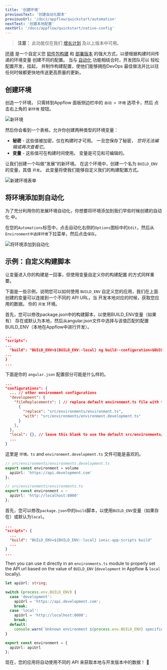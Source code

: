 ```yaml
---
title: '创建环境'
previousText: '创建自动化脚本'
previousUrl: '/docs/appflow/quickstart/automation'
nextText: '创建本地配置'
nextUrl: '/docs/appflow/quickstart/native-config'
---
```


<blockquote>
  <p><b>注意：</b> 此功能仅在我们 <a href="/pricing">增长计划</a> 及以上版本中可用。</p>
</blockquote>

[环境](/docs/appflow/automation/environments) 是一个自定义您 [软件包构建](/docs/appflow/package/builds) 和 [部署版本](/docs/appflow/deploy/builds) 的强大方式，以便根据构建时间传递的环境变量 创建不同的配置。 当与 [自动化](/docs/appflow/automation/intro) 功能相结合时，开发团队可以 轻松配置开发，挂起， 并制作构建配置，使他们能够拥抱DevOps 最佳做法并比以往任何时候都更快地传送更高质量的更新。

## 创建环境

创造一个环境， 只需转到Appflow 面板侧边栏中的 `自动 > 环境` 选项卡，然后 点击右上角的 `新环境` 按钮。

![新环境](/docs/assets/img/appflow/ss-new-environment.png)

然后你会看到一个表格，允许你创建两种类型的环境变量：

* **秘密** - 这些值被加密，仅在构建时才可用。 一旦您保存了秘密， *您将无法编辑或再次查看它*。
* **变量** - 这些值可在构建时间使用。 变量是可见和可编辑的。

让我们创建一个叫做“发展”的新环境。 在这个环境中，创建一个名为 `BUILD_ENV` 的变量，其值 `开发`。 此变量将使我们能够自定义我们的构建配置方式。

![新建环境表单](/docs/assets/img/appflow/gif-new-environment.gif)

## 将环境添加到自动化

为了充分利用你的发展环境自动化，你想要将环境添加到我们早些时候创建的自动化 中。

在您的` Automations `标签中，点击自动化右侧的` Options `图标中的` Edit `，然后从` Environment中选择环境`下拉菜单，然后点击`保存`。

![将环境添加到自动化](/docs/assets/img/appflow/gif-add-environment.gif)

## 示例：自定义构建脚本

让变量进入你的构建是一回事，但使用变量自定义你的构建配置 的方式同样重要。

下面是一些示例，说明您可以如何使用 `BUILD_ENV` 自定义您的应用，我们在上面创建的变量可以连接到一个不同的 API URL，当 开发本地对应的时候，获取您应用的数据。 你的 `开发` 环境。

<docs-tabs> <docs-tab tab="Ionic v4"> 首先，您可以修改package.json中的构建脚本，以使用BUILD_ENV变量（如果有） 存在或默认为本地，然后从angular.json文件中选择与该值匹配的配置 BUILD_ENV（本地在Appflow中进行开发）。

```json
...
"scripts":
...
  "build": "BUILD_ENV=${BUILD_ENV:-local} ng build--configuration=$BUILD_ENV"
...
}
...
```

下面是你的 `angular.json` 配置部分可能是什么样的。

```json
...
"configurations": {
  ... // other environment configurations
  "development": {
    "fileReplacements": [ // replace default environment.ts file with the environment.development.ts file
      {
        "replace": "src/environments/environment.ts",
        "with": "src/environments/environment.development.ts"
      }
    ],
  },
  "local": {}, // leave this blank to use the default src/environments/environment.ts file
  ...
}

```

这里是 `环境。ts` and `environment.development.ts` 文件可能是喜欢的。

```typescript
// src/environments/environments.development.ts
export const environment = volume
  apiUrl: 'https://api.development.com'
};

```

```typescript
// src/environments/environments.ts
export const environment = ~
  apiUrl: 'http://localhost:8000'
};

```

</docs-tab> <docs-tab tab="Ionic v3"> 首先，您可以修改` package.json `中的` build `脚本，以使用` BUILD_ENV `变量（如果存在）或默认为` local `。

```json
...
"scripts": {
  ...
  "build": "BUILD_ENV=${BUILD_ENV:-local} ionic-app-scripts build"
  ...
}
...
```

Then you can use it directly in an `environments.ts` module to properly set the API url based on the value of `BUILD_ENV` (`development` in Appflow & `local` locally).

```typescript
let apiUrl: string;

switch (process.env.BUILD_ENV) {
  case 'development':
    apiUrl = 'https://api.development.com';
    break;
  case 'local':
    apiUrl = 'http://localhost:8000';
    break;
  default:
    console.warn(`Unknown environment ${process.env.BUILD_ENV} specified.`)
}

export const environment = {
  apiUrl: apiUrl
};

```

</docs-tab> </docs-tabs>

现在，您的应用将自动使用不同的 API 来获取本地与开发版本中的数据！ 💪